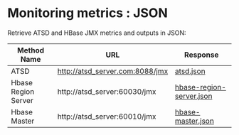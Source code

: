 # Monitoring metrics : JSON

Retrieve ATSD and HBase JMX metrics and outputs in JSON:

| Method Name | URL | Response |
| --- | --- | --- |
| ATSD | http://atsd_server.com:8088/jmx | [atsd.json](sources/atsd.json) |
| Hbase Region Server | http://atsd_server:60030/jmx | [hbase-region-server.json](sources/hbase-region-server.json) |
| Hbase Master | http://atsd_server:60010/jmx | [hbase-master.json](sources/hbase-master.json) |